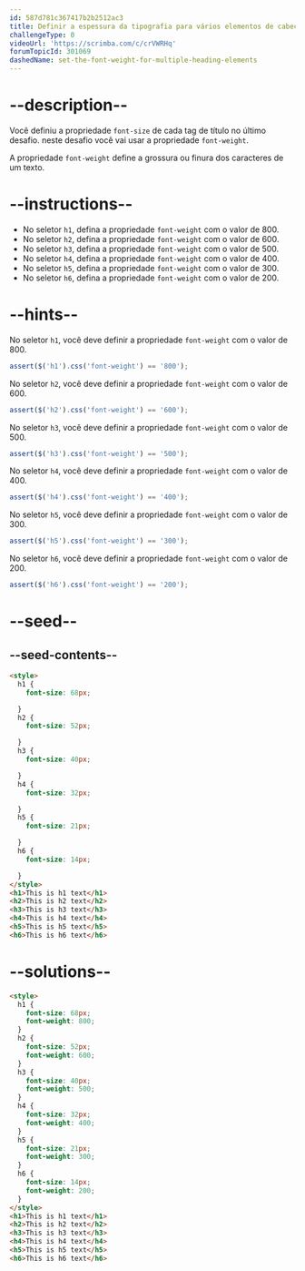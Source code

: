 ```yaml
---
id: 587d781c367417b2b2512ac3
title: Definir a espessura da tipografia para vários elementos de cabeçalho
challengeType: 0
videoUrl: 'https://scrimba.com/c/crVWRHq'
forumTopicId: 301069
dashedName: set-the-font-weight-for-multiple-heading-elements
---
```


# --description--

Você definiu a propriedade `font-size` de cada tag de título no último desafio. neste desafio você vai usar a propriedade `font-weight`.

A propriedade `font-weight` define a grossura ou finura dos caracteres de um texto.

# --instructions--

<ul><li>No seletor <code>h1</code>, defina a propriedade <code>font-weight</code> com o valor de 800.</li><li>No seletor <code>h2</code>, defina a propriedade <code>font-weight</code> com o valor de 600.</li><li>No seletor <code>h3</code>, defina a propriedade <code>font-weight</code> com o valor de 500.</li><li>No seletor <code>h4</code>, defina a propriedade <code>font-weight</code> com o valor de 400.</li><li>No seletor <code>h5</code>, defina a propriedade <code>font-weight</code> com o valor de 300.</li><li>No seletor <code>h6</code>, defina a propriedade <code>font-weight</code> com o valor de 200.</li></ul>

# --hints--

No seletor `h1`, você deve definir a propriedade `font-weight` com o valor de 800.

```js
assert($('h1').css('font-weight') == '800');
```

No seletor `h2`, você deve definir a propriedade `font-weight` com o valor de 600.

```js
assert($('h2').css('font-weight') == '600');
```

No seletor `h3`, você deve definir a propriedade `font-weight` com o valor de 500.

```js
assert($('h3').css('font-weight') == '500');
```

No seletor `h4`, você deve definir a propriedade `font-weight` com o valor de 400.

```js
assert($('h4').css('font-weight') == '400');
```

No seletor `h5`, você deve definir a propriedade `font-weight` com o valor de 300.

```js
assert($('h5').css('font-weight') == '300');
```

No seletor `h6`, você deve definir a propriedade `font-weight` com o valor de 200.

```js
assert($('h6').css('font-weight') == '200');
```

# --seed--

## --seed-contents--

```html
<style>
  h1 {
    font-size: 68px;

  }
  h2 {
    font-size: 52px;

  }
  h3 {
    font-size: 40px;

  }
  h4 {
    font-size: 32px;

  }
  h5 {
    font-size: 21px;

  }
  h6 {
    font-size: 14px;

  }
</style>
<h1>This is h1 text</h1>
<h2>This is h2 text</h2>
<h3>This is h3 text</h3>
<h4>This is h4 text</h4>
<h5>This is h5 text</h5>
<h6>This is h6 text</h6>
```

# --solutions--

```html
<style>
  h1 {
    font-size: 68px;
    font-weight: 800;
  }
  h2 {
    font-size: 52px;
    font-weight: 600;
  }
  h3 {
    font-size: 40px;
    font-weight: 500;
  }
  h4 {
    font-size: 32px;
    font-weight: 400;
  }
  h5 {
    font-size: 21px;
    font-weight: 300;
  }
  h6 {
    font-size: 14px;
    font-weight: 200;
  }
</style>
<h1>This is h1 text</h1>
<h2>This is h2 text</h2>
<h3>This is h3 text</h3>
<h4>This is h4 text</h4>
<h5>This is h5 text</h5>
<h6>This is h6 text</h6>
```
